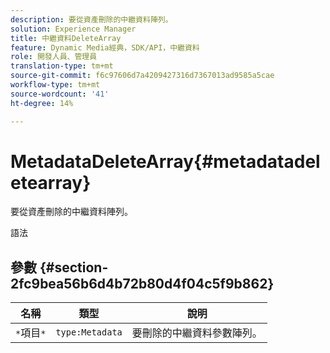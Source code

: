 ```yaml
---
description: 要從資產刪除的中繼資料陣列。
solution: Experience Manager
title: 中繼資料DeleteArray
feature: Dynamic Media經典，SDK/API，中繼資料
role: 開發人員、管理員
translation-type: tm+mt
source-git-commit: f6c97606d7a4209427316d7367013ad9585a5cae
workflow-type: tm+mt
source-wordcount: '41'
ht-degree: 14%

---
```



# MetadataDeleteArray{#metadatadeletearray}

要從資產刪除的中繼資料陣列。

語法

## 參數 {#section-2fc9bea56b6d4b72b80d4f04c5f9b862}

| 名稱 | 類型 | 說明 |
|---|---|---|
| `*`項目`*` | `type:Metadata` | 要刪除的中繼資料參數陣列。 |

